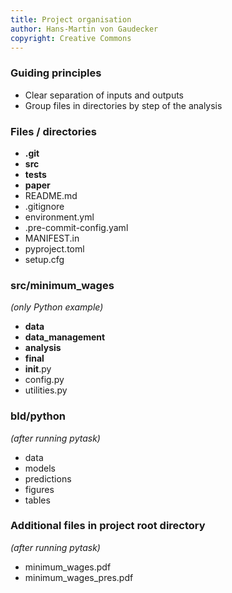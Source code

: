 ```yaml
---
title: Project organisation
author: Hans-Martin von Gaudecker
copyright: Creative Commons
---
```


### Guiding principles

- Clear separation of inputs and outputs
- Group files in directories by step of the analysis

### Files / directories

- **.git**
- **src**
- **tests**
- **paper**
- README.md
- .gitignore
- environment.yml
- .pre-commit-config.yaml
- MANIFEST.in
- pyproject.toml
- setup.cfg

### src/minimum_wages

_(only Python example)_

- **data**
- **data_management**
- **analysis**
- **final**
- **init**.py
- config.py
- utilities.py

### bld/python

_(after running pytask)_

- data
- models
- predictions
- figures
- tables

### Additional files in project root directory

_(after running pytask)_

- minimum_wages.pdf
- minimum_wages_pres.pdf
